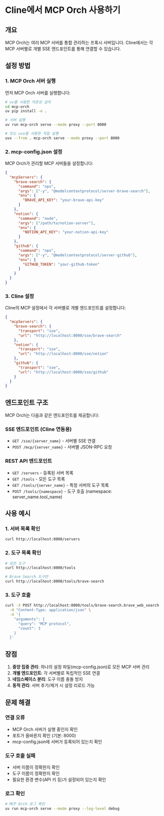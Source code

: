 # Cline에서 MCP Orch 사용하기

## 개요

MCP Orch는 여러 MCP 서버를 통합 관리하는 프록시 서버입니다. Cline에서는 각 MCP 서버별로 개별 SSE 엔드포인트를 통해 연결할 수 있습니다.

## 설정 방법

### 1. MCP Orch 서버 실행

먼저 MCP Orch 서버를 실행합니다:

```bash
# uv를 사용한 의존성 설치
cd mcp-orch
uv pip install -e .

# 서버 실행
uv run mcp-orch serve --mode proxy --port 8000

# 또는 uvx를 사용한 직접 실행
uvx --from . mcp-orch serve --mode proxy --port 8000
```

### 2. mcp-config.json 설정

MCP Orch가 관리할 MCP 서버들을 설정합니다:

```json
{
  "mcpServers": {
    "brave-search": {
      "command": "npx",
      "args": ["-y", "@modelcontextprotocol/server-brave-search"],
      "env": {
        "BRAVE_API_KEY": "your-brave-api-key"
      }
    },
    "notion": {
      "command": "node",
      "args": ["/path/to/notion-server"],
      "env": {
        "NOTION_API_KEY": "your-notion-api-key"
      }
    },
    "github": {
      "command": "npx",
      "args": ["-y", "@modelcontextprotocol/server-github"],
      "env": {
        "GITHUB_TOKEN": "your-github-token"
      }
    }
  }
}
```

### 3. Cline 설정

Cline의 MCP 설정에서 각 서버별로 개별 엔드포인트를 설정합니다:

```json
{
  "mcpServers": {
    "brave-search": {
      "transport": "sse",
      "url": "http://localhost:8000/sse/brave-search"
    },
    "notion": {
      "transport": "sse",
      "url": "http://localhost:8000/sse/notion"
    },
    "github": {
      "transport": "sse",
      "url": "http://localhost:8000/sse/github"
    }
  }
}
```

## 엔드포인트 구조

MCP Orch는 다음과 같은 엔드포인트를 제공합니다:

### SSE 엔드포인트 (Cline 연동용)
- `GET /sse/{server_name}` - 서버별 SSE 연결
- `POST /mcp/{server_name}` - 서버별 JSON-RPC 요청

### REST API 엔드포인트
- `GET /servers` - 등록된 서버 목록
- `GET /tools` - 모든 도구 목록
- `GET /tools/{server_name}` - 특정 서버의 도구 목록
- `POST /tools/{namespace}` - 도구 호출 (namespace: server_name.tool_name)

## 사용 예시

### 1. 서버 목록 확인
```bash
curl http://localhost:8000/servers
```

### 2. 도구 목록 확인
```bash
# 모든 도구
curl http://localhost:8000/tools

# Brave Search 도구만
curl http://localhost:8000/tools/brave-search
```

### 3. 도구 호출
```bash
curl -X POST http://localhost:8000/tools/brave-search.brave_web_search \
  -H "Content-Type: application/json" \
  -d '{
    "arguments": {
      "query": "MCP protocol",
      "count": 3
    }
  }'
```

## 장점

1. **중앙 집중 관리**: 하나의 설정 파일(mcp-config.json)로 모든 MCP 서버 관리
2. **개별 엔드포인트**: 각 서버별로 독립적인 SSE 연결
3. **네임스페이스 분리**: 도구 이름 충돌 방지
4. **동적 관리**: 서버 추가/제거 시 설정 리로드 가능

## 문제 해결

### 연결 오류
- MCP Orch 서버가 실행 중인지 확인
- 포트가 올바른지 확인 (기본: 8000)
- mcp-config.json에 서버가 등록되어 있는지 확인

### 도구 호출 실패
- 서버 이름이 정확한지 확인
- 도구 이름이 정확한지 확인
- 필요한 환경 변수(API 키 등)가 설정되어 있는지 확인

### 로그 확인
```bash
# MCP Orch 로그 확인
uv run mcp-orch serve --mode proxy --log-level debug
